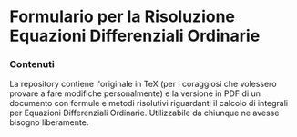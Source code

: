 # Formulario per la Risoluzione Equazioni Differenziali Ordinarie
### Contenuti
La repository contiene l'originale in TeX (per i coraggiosi che volessero provare a fare modifiche personalmente) e la versione in PDF di un documento con formule e metodi risolutivi riguardanti il calcolo di integrali per Equazioni Differenziali Ordinarie. Utilizzabile da chiunque ne avesse bisogno liberamente.
